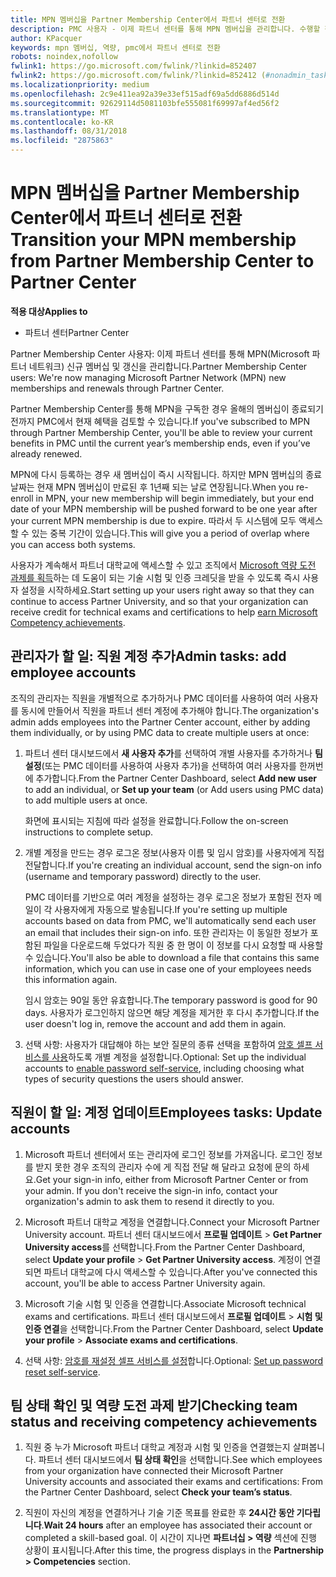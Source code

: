 ```yaml
---
title: MPN 멤버십을 Partner Membership Center에서 파트너 센터로 전환
description: PMC 사용자 - 이제 파트너 센터를 통해 MPN 멤버십을 관리합니다. 수행할 작업은 다음과 같습니다.
author: KPacquer
keywords: mpn 멤버십, 역량, pmc에서 파트너 센터로 전환
robots: noindex,nofollow
fwlink1: https://go.microsoft.com/fwlink/?linkid=852407
fwlink2: https://go.microsoft.com/fwlink/?linkid=852412 (#nonadmin_tasks)
ms.localizationpriority: medium
ms.openlocfilehash: 2c9e411ea92a39e33ef515adf69a5dd6886d514d
ms.sourcegitcommit: 92629114d5081103bfe555081f69997af4ed56f2
ms.translationtype: MT
ms.contentlocale: ko-KR
ms.lasthandoff: 08/31/2018
ms.locfileid: "2875863"
---
```

# <a name="transition-your-mpn-membership-from-partner-membership-center-to-partner-center"></a><span data-ttu-id="23d59-105">MPN 멤버십을 Partner Membership Center에서 파트너 센터로 전환</span><span class="sxs-lookup"><span data-stu-id="23d59-105">Transition your MPN membership from Partner Membership Center to Partner Center</span></span>

**<span data-ttu-id="23d59-106">적용 대상</span><span class="sxs-lookup"><span data-stu-id="23d59-106">Applies to</span></span>**
-  <span data-ttu-id="23d59-107">파트너 센터</span><span class="sxs-lookup"><span data-stu-id="23d59-107">Partner Center</span></span>

<span data-ttu-id="23d59-108">Partner Membership Center 사용자: 이제 파트너 센터를 통해 MPN(Microsoft 파트너 네트워크) 신규 멤버십 및 갱신을 관리합니다.</span><span class="sxs-lookup"><span data-stu-id="23d59-108">Partner Membership Center users: We're now managing Microsoft Partner Network (MPN) new memberships and renewals through Partner Center.</span></span>  

<span data-ttu-id="23d59-109">Partner Membership Center를 통해 MPN을 구독한 경우 올해의 멤버십이 종료되기 전까지 PMC에서 현재 혜택을 검토할 수 있습니다.</span><span class="sxs-lookup"><span data-stu-id="23d59-109">If you've subscribed to MPN through Partner Membership Center, you'll be able to review your current benefits in PMC until the current year’s membership ends, even if you’ve already renewed.</span></span> 

<span data-ttu-id="23d59-110">MPN에 다시 등록하는 경우 새 멤버십이 즉시 시작됩니다. 하지만 MPN 멤버십의 종료 날짜는 현재 MPN 멤버십이 만료된 후 1년째 되는 날로 연장됩니다.</span><span class="sxs-lookup"><span data-stu-id="23d59-110">When you re-enroll in MPN, your new membership will begin immediately, but your end date of your MPN membership will be pushed forward to be one year after your current MPN membership is due to expire.</span></span> <span data-ttu-id="23d59-111">따라서 두 시스템에 모두 액세스할 수 있는 중복 기간이 있습니다.</span><span class="sxs-lookup"><span data-stu-id="23d59-111">This will give you a period of overlap where you can access both systems.</span></span>

<span data-ttu-id="23d59-112">사용자가 계속해서 파트너 대학교에 액세스할 수 있고 조직에서 [Microsoft 역량 도전 과제를 획득](competencies.md)하는 데 도움이 되는 기술 시험 및 인증 크레딧을 받을 수 있도록 즉시 사용자 설정을 시작하세요.</span><span class="sxs-lookup"><span data-stu-id="23d59-112">Start setting up your users right away so that they can continue to access Partner University, and so that your organization can receive credit for technical exams and certifications to help [earn Microsoft Competency achievements](competencies.md).</span></span> 

## <a name="admin-tasks-add-employee-accounts"></a><span data-ttu-id="23d59-113">관리자가 할 일: 직원 계정 추가</span><span class="sxs-lookup"><span data-stu-id="23d59-113">Admin tasks: add employee accounts</span></span>

<span data-ttu-id="23d59-114">조직의 관리자는 직원을 개별적으로 추가하거나 PMC 데이터를 사용하여 여러 사용자를 동시에 만들어서 직원을 파트너 센터 계정에 추가해야 합니다.</span><span class="sxs-lookup"><span data-stu-id="23d59-114">The organization's admin adds employees into the Partner Center account, either by adding them individually, or by using PMC data to create multiple users at once:</span></span>

1.  <span data-ttu-id="23d59-115">파트너 센터 대시보드에서 **새 사용자 추가**를 선택하여 개별 사용자를 추가하거나 **팀 설정**(또는 PMC 데이터를 사용하여 사용자 추가)을 선택하여 여러 사용자를 한꺼번에 추가합니다.</span><span class="sxs-lookup"><span data-stu-id="23d59-115">From the Partner Center Dashboard, select **Add new user** to add an individual, or **Set up your team** (or Add users using PMC data) to add multiple users at once.</span></span>
    
    <span data-ttu-id="23d59-116">화면에 표시되는 지침에 따라 설정을 완료합니다.</span><span class="sxs-lookup"><span data-stu-id="23d59-116">Follow the on-screen instructions to complete setup.</span></span>

2.  <span data-ttu-id="23d59-117">개별 계정을 만드는 경우 로그온 정보(사용자 이름 및 임시 암호)를 사용자에게 직접 전달합니다.</span><span class="sxs-lookup"><span data-stu-id="23d59-117">If you're creating an individual account, send the sign-on info (username and temporary password) directly to the user.</span></span>

    <span data-ttu-id="23d59-118">PMC 데이터를 기반으로 여러 계정을 설정하는 경우 로그온 정보가 포함된 전자 메일이 각 사용자에게 자동으로 발송됩니다.</span><span class="sxs-lookup"><span data-stu-id="23d59-118">If you're setting up multiple accounts based on data from PMC, we'll automatically send each user an email that includes their sign-on info.</span></span> <span data-ttu-id="23d59-119">또한 관리자는 이 동일한 정보가 포함된 파일을 다운로드해 두었다가 직원 중 한 명이 이 정보를 다시 요청할 때 사용할 수 있습니다.</span><span class="sxs-lookup"><span data-stu-id="23d59-119">You'll also be able to download a file that contains this same information, which you can use in case one of your employees needs this information again.</span></span>

    <span data-ttu-id="23d59-120">임시 암호는 90일 동안 유효합니다.</span><span class="sxs-lookup"><span data-stu-id="23d59-120">The temporary password is good for 90 days.</span></span> <span data-ttu-id="23d59-121">사용자가 로그인하지 않으면 해당 계정을 제거한 후 다시 추가합니다.</span><span class="sxs-lookup"><span data-stu-id="23d59-121">If the user doesn't log in, remove the account and add them in again.</span></span>

3.  <span data-ttu-id="23d59-122">선택 사항: 사용자가 대답해야 하는 보안 질문의 종류 선택을 포함하여 [암호 셀프 서비스를 사용](https://docs.microsoft.com/azure/active-directory/active-directory-passwords-getting-started)하도록 개별 계정을 설정합니다.</span><span class="sxs-lookup"><span data-stu-id="23d59-122">Optional: Set up the individual accounts to [enable password self-service](https://docs.microsoft.com/azure/active-directory/active-directory-passwords-getting-started), including choosing what types of security questions the users should answer.</span></span> 

## <a href="" id="nonadmin_tasks"></a> <span data-ttu-id="23d59-123">직원이 할 일: 계정 업데이트</span><span class="sxs-lookup"><span data-stu-id="23d59-123">Employees tasks: Update accounts</span></span>

1.  <span data-ttu-id="23d59-124">Microsoft 파트너 센터에서 또는 관리자에 로그인 정보를 가져옵니다. 로그인 정보를 받지 못한 경우 조직의 관리자 수에 게 직접 전달 해 달라고 요청에 문의 하세요.</span><span class="sxs-lookup"><span data-stu-id="23d59-124">Get your sign-in info, either from Microsoft Partner Center or from your admin. If you don't receive the sign-in info, contact your organization's admin to ask them to resend it directly to you.</span></span> 

2.  <span data-ttu-id="23d59-125">Microsoft 파트너 대학교 계정을 연결합니다.</span><span class="sxs-lookup"><span data-stu-id="23d59-125">Connect your Microsoft Partner University account.</span></span> <span data-ttu-id="23d59-126">파트너 센터 대시보드에서 **프로필 업데이트** > **Get Partner University access**를 선택합니다.</span><span class="sxs-lookup"><span data-stu-id="23d59-126">From the Partner Center Dashboard, select **Update your profile** > **Get Partner University access**.</span></span>  <span data-ttu-id="23d59-127">계정이 연결되면 파트너 대학교에 다시 액세스할 수 있습니다.</span><span class="sxs-lookup"><span data-stu-id="23d59-127">After you've connected this account, you'll be able to access Partner University again.</span></span>

3.  <span data-ttu-id="23d59-128">Microsoft 기술 시험 및 인증을 연결합니다.</span><span class="sxs-lookup"><span data-stu-id="23d59-128">Associate Microsoft technical exams and certifications.</span></span> <span data-ttu-id="23d59-129">파트너 센터 대시보드에서 **프로필 업데이트** > **시험 및 인증 연결**을 선택합니다.</span><span class="sxs-lookup"><span data-stu-id="23d59-129">From the Partner Center Dashboard, select **Update your profile** > **Associate exams and certifications**.</span></span> 

4.  <span data-ttu-id="23d59-130">선택 사항: [암호를 재설정 셀프 서비스를 설정](https://docs.microsoft.com/en-us/azure/active-directory/active-directory-passwords-update-your-own-password)합니다.</span><span class="sxs-lookup"><span data-stu-id="23d59-130">Optional: [Set up password reset self-service](https://docs.microsoft.com/en-us/azure/active-directory/active-directory-passwords-update-your-own-password).</span></span>

## <a name="checking-team-status-and-receiving-competency-achievements"></a><span data-ttu-id="23d59-131">팀 상태 확인 및 역량 도전 과제 받기</span><span class="sxs-lookup"><span data-stu-id="23d59-131">Checking team status and receiving competency achievements</span></span>

1.  <span data-ttu-id="23d59-132">직원 중 누가 Microsoft 파트너 대학교 계정과 시험 및 인증을 연결했는지 살펴봅니다. 파트너 센터 대시보드에서 **팀 상태 확인**을 선택합니다.</span><span class="sxs-lookup"><span data-stu-id="23d59-132">See which employees from your organization have connected their Microsoft Partner University accounts and associated their exams and certifications: From the Partner Center Dashboard, select **Check your team’s status**.</span></span>

2.  <span data-ttu-id="23d59-133">직원이 자신의 계정을 연결하거나 기술 기준 목표를 완료한 후 **24시간 동안 기다립니다**.</span><span class="sxs-lookup"><span data-stu-id="23d59-133">**Wait 24 hours** after an employee has associated their account or completed a skill-based goal.</span></span> <span data-ttu-id="23d59-134">이 시간이 지나면 **파트너십 > 역량** 섹션에 진행 상황이 표시됩니다.</span><span class="sxs-lookup"><span data-stu-id="23d59-134">After this time, the progress displays in the  **Partnership > Competencies** section.</span></span>
